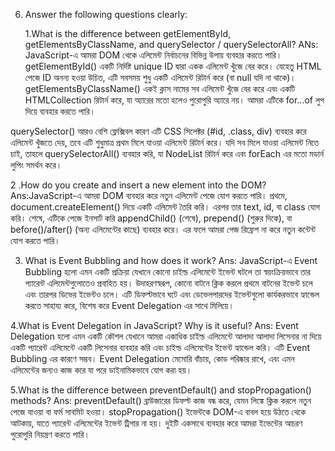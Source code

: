 6. Answer the following questions clearly:

   1.What is the difference between getElementById, getElementsByClassName, and querySelector / querySelectorAll?
   ANs: JavaScript-এ আমরা DOM থেকে এলিমেন্ট নির্বাচনের বিভিন্ন উপায় ব্যবহার করতে পারি। getElementById() একটি নির্দিষ্ট unique ID দ্বারা একক এলিমেন্ট খুঁজে বের করে। যেহেতু HTML পেজে ID অনন্য হওয়া উচিত, এটি সবসময় শুধু একটি এলিমেন্ট রিটার্ন করে (বা null যদি না থাকে)। getElementsByClassName() একই ক্লাস নামের সব এলিমেন্ট খুঁজে বের করে এবং একটি HTMLCollection রিটার্ন করে, যা অ্যারের মতো হলেও পুরোপুরি অ্যারে নয়। আমরা এটিকে for...of লুপ দিয়ে ব্যবহার করতে পারি।

querySelector() আরও বেশি ফ্লেক্সিবল কারণ এটি CSS সিলেক্টর (#id, .class, div) ব্যবহার করে এলিমেন্ট খুঁজতে দেয়, তবে এটি শুধুমাত্র প্রথম মিলে যাওয়া এলিমেন্ট রিটার্ন করে। যদি সব মিলে যাওয়া এলিমেন্ট নিতে চাই, তাহলে querySelectorAll() ব্যবহার করি, যা NodeList রিটার্ন করে এবং forEach এর মতো মডার্ন লুপিং সমর্থন করে।

2 .How do you create and insert a new element into the DOM?
Ans:JavaScript-এ আমরা DOM ব্যবহার করে নতুন এলিমেন্ট পেজে যোগ করতে পারি। প্রথমে, document.createElement() দিয়ে একটি এলিমেন্ট তৈরি করি। এরপর তার text, id, বা class যোগ করি। শেষে, এটিকে পেজে ইনসার্ট করি appendChild() (শেষে), prepend() (শুরুর দিকে), বা before()/after() (অন্য এলিমেন্টের কাছে) ব্যবহার করে। এর ফলে আমরা পেজ রিফ্রেশ না করে নতুন কন্টেন্ট যোগ করতে পারি।

3. What is Event Bubbling and how does it work?
Ans: JavaScript-এ Event Bubbling হলো এমন একটি প্রক্রিয়া যেখানে কোনো চাইল্ড এলিমেন্টে ইভেন্ট ঘটলে তা স্বয়ংক্রিয়ভাবে তার প্যারেন্ট এলিমেন্টগুলোতেও প্রবাহিত হয়। উদাহরণস্বরূপ, কোনো বাটনে ক্লিক করলে প্রথমে বাটনের ইভেন্ট চলে এবং তারপর ডিভের ইভেন্টও চলে। এটি ডিফল্টভাবে ঘটে এবং ডেভেলপারদের ইভেন্টগুলো কার্যকরভাবে হ্যান্ডেল করতে সাহায্য করে, বিশেষ করে Event Delegation এর সাথে মিলিয়ে।

4.What is Event Delegation in JavaScript? Why is it useful?
Ans: Event Delegation হলো এমন একটি কৌশল যেখানে আমরা একাধিক চাইল্ড এলিমেন্টে আলাদা আলাদা লিসেনার না দিয়ে একটি প্যারেন্ট এলিমেন্টে একটি লিসেনার ব্যবহার করি এবং চাইল্ড এলিমেন্টের ইভেন্ট হ্যান্ডেল করি। এটি Event Bubbling এর কারণে সম্ভব। Event Delegation মেমোরি বাঁচায়, কোড পরিষ্কার রাখে, এবং এমন এলিমেন্টের জন্যও কাজ করে যা পরে ডাইনামিকভাবে যোগ করা হয়।

5.What is the difference between preventDefault() and stopPropagation() methods?
Ans: preventDefault() ব্রাউজারের ডিফল্ট কাজ বন্ধ করে, যেমন লিঙ্কে ক্লিক করলে নতুন পেজে যাওয়া বা ফর্ম সাবমিট হওয়া। stopPropagation() ইভেন্টকে DOM-এ বাবল হয়ে উঠতে থেকে আটকায়, যাতে প্যারেন্ট এলিমেন্টের ইভেন্ট ট্রিগার না হয়। দুইটি একসাথে ব্যবহার করে আমরা ইভেন্টের আচরণ পুরোপুরি নিয়ন্ত্রণ করতে পারি।
